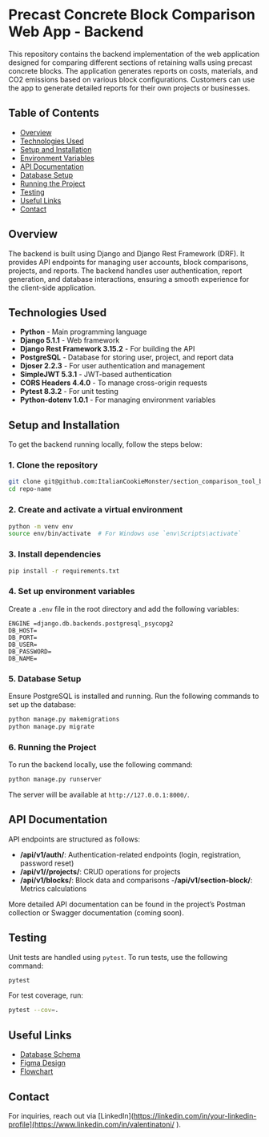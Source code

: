 # Precast Concrete Block Comparison Web App - Backend

This repository contains the backend implementation of the web application designed for comparing different sections of retaining walls using precast concrete blocks. The application generates reports on costs, materials, and CO2 emissions based on various block configurations. Customers can use the app to generate detailed reports for their own projects or businesses.

## Table of Contents
- [Overview](#overview)
- [Technologies Used](#technologies-used)
- [Setup and Installation](#setup-and-installation)
- [Environment Variables](#environment-variables)
- [API Documentation](#api-documentation)
- [Database Setup](#database-setup)
- [Running the Project](#running-the-project)
- [Testing](#testing)
- [Useful Links](#useful-links)
- [Contact](#contact)

## Overview

The backend is built using Django and Django Rest Framework (DRF). It provides API endpoints for managing user accounts, block comparisons, projects, and reports. The backend handles user authentication, report generation, and database interactions, ensuring a smooth experience for the client-side application.

## Technologies Used

- **Python** - Main programming language
- **Django 5.1.1** - Web framework
- **Django Rest Framework 3.15.2** - For building the API
- **PostgreSQL** - Database for storing user, project, and report data
- **Djoser 2.2.3** - For user authentication and management
- **SimpleJWT 5.3.1** - JWT-based authentication
- **CORS Headers 4.4.0** - To manage cross-origin requests
- **Pytest 8.3.2** - For unit testing
- **Python-dotenv 1.0.1** - For managing environment variables

## Setup and Installation

To get the backend running locally, follow the steps below:

### 1. Clone the repository

```bash
git clone git@github.com:ItalianCookieMonster/section_comparison_tool_back.git
cd repo-name
```

### 2. Create and activate a virtual environment

```bash
python -m venv env
source env/bin/activate  # For Windows use `env\Scripts\activate`
```

### 3. Install dependencies

```bash
pip install -r requirements.txt
```

### 4. Set up environment variables

Create a `.env` file in the root directory and add the following variables:

```
ENGINE =django.db.backends.postgresql_psycopg2
DB_HOST=
DB_PORT=
DB_USER=
DB_PASSWORD=
DB_NAME=
```

### 5. Database Setup

Ensure PostgreSQL is installed and running. Run the following commands to set up the database:

```bash
python manage.py makemigrations
python manage.py migrate
```

### 6. Running the Project

To run the backend locally, use the following command:

```bash
python manage.py runserver
```

The server will be available at `http://127.0.0.1:8000/`.

## API Documentation

API endpoints are structured as follows:
- **/api/v1/auth/**: Authentication-related endpoints (login, registration, password reset)
- **/api/v1//projects/**: CRUD operations for projects
- **/api/v1/blocks/**: Block data and comparisons
-**/api/v1/section-block/**: Metrics calculations

More detailed API documentation can be found in the project’s Postman collection or Swagger documentation (coming soon).

## Testing

Unit tests are handled using `pytest`. To run tests, use the following command:

```bash
pytest
```

For test coverage, run:

```bash
pytest --cov=.
```

## Useful Links

- [Database Schema](https://drawsql.app/teams/valentina-5/diagrams/section-comparison-tool) 
- [Figma Design](https://www.figma.com/design/mV7H0yoqPbrsKBMeVzv3vH/Wireframe-BlockCalculator?node-id=23-6674&t=ZMFFcyeQMrXhfIZ9-1) 
- [Flowchart](https://drive.google.com/file/d/15my32Zdf100SE88YOFgBbZMQrayNrGWT/view?usp=sharing)

## Contact

For inquiries, reach out via [LinkedIn](https://linkedin.com/in/your-linkedin-profile](https://www.linkedin.com/in/valentinatoni/ ).
